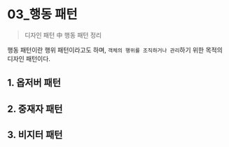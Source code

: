 # 03_행동 패턴

> 디자인 패턴 中 행동 패턴 정리

행동 패턴이란 행위 패턴이라고도 하며, `객체의 행위를 조직하거나 관리`하기 위한 목적의 디자인 패턴이다. 

## 1. 옵저버 패턴



## 2. 중재자 패턴



## 3. 비지터 패턴